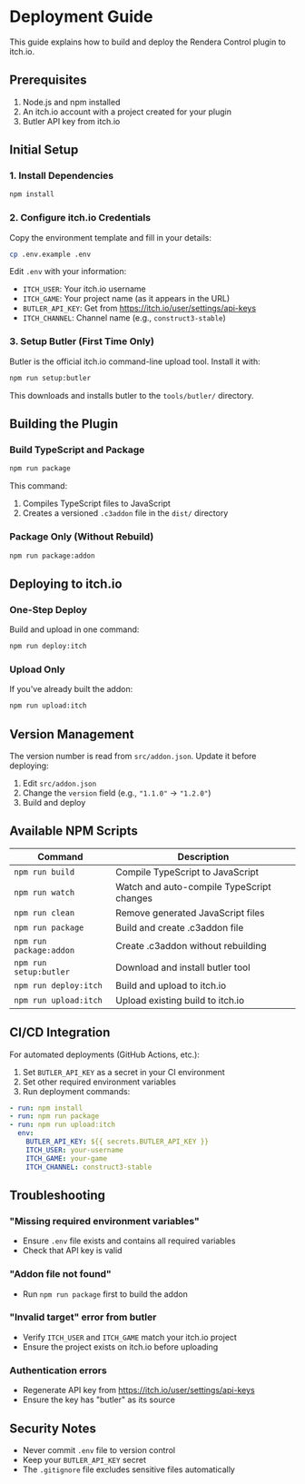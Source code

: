 # Deployment Guide

This guide explains how to build and deploy the Rendera Control plugin to itch.io.

## Prerequisites

1. Node.js and npm installed
2. An itch.io account with a project created for your plugin
3. Butler API key from itch.io

## Initial Setup

### 1. Install Dependencies

```bash
npm install
```

### 2. Configure itch.io Credentials

Copy the environment template and fill in your details:

```bash
cp .env.example .env
```

Edit `.env` with your information:
- `ITCH_USER`: Your itch.io username
- `ITCH_GAME`: Your project name (as it appears in the URL)
- `BUTLER_API_KEY`: Get from https://itch.io/user/settings/api-keys
- `ITCH_CHANNEL`: Channel name (e.g., `construct3-stable`)

### 3. Setup Butler (First Time Only)

Butler is the official itch.io command-line upload tool. Install it with:

```bash
npm run setup:butler
```

This downloads and installs butler to the `tools/butler/` directory.

## Building the Plugin

### Build TypeScript and Package

```bash
npm run package
```

This command:
1. Compiles TypeScript files to JavaScript
2. Creates a versioned `.c3addon` file in the `dist/` directory

### Package Only (Without Rebuild)

```bash
npm run package:addon
```

## Deploying to itch.io

### One-Step Deploy

Build and upload in one command:

```bash
npm run deploy:itch
```

### Upload Only

If you've already built the addon:

```bash
npm run upload:itch
```

## Version Management

The version number is read from `src/addon.json`. Update it before deploying:

1. Edit `src/addon.json`
2. Change the `version` field (e.g., `"1.1.0"` → `"1.2.0"`)
3. Build and deploy

## Available NPM Scripts

| Command | Description |
|---------|-------------|
| `npm run build` | Compile TypeScript to JavaScript |
| `npm run watch` | Watch and auto-compile TypeScript changes |
| `npm run clean` | Remove generated JavaScript files |
| `npm run package` | Build and create .c3addon file |
| `npm run package:addon` | Create .c3addon without rebuilding |
| `npm run setup:butler` | Download and install butler tool |
| `npm run deploy:itch` | Build and upload to itch.io |
| `npm run upload:itch` | Upload existing build to itch.io |

## CI/CD Integration

For automated deployments (GitHub Actions, etc.):

1. Set `BUTLER_API_KEY` as a secret in your CI environment
2. Set other required environment variables
3. Run deployment commands:

```yaml
- run: npm install
- run: npm run package
- run: npm run upload:itch
  env:
    BUTLER_API_KEY: ${{ secrets.BUTLER_API_KEY }}
    ITCH_USER: your-username
    ITCH_GAME: your-game
    ITCH_CHANNEL: construct3-stable
```

## Troubleshooting

### "Missing required environment variables"
- Ensure `.env` file exists and contains all required variables
- Check that API key is valid

### "Addon file not found"
- Run `npm run package` first to build the addon

### "Invalid target" error from butler
- Verify `ITCH_USER` and `ITCH_GAME` match your itch.io project
- Ensure the project exists on itch.io before uploading

### Authentication errors
- Regenerate API key from https://itch.io/user/settings/api-keys
- Ensure the key has "butler" as its source

## Security Notes

- Never commit `.env` file to version control
- Keep your `BUTLER_API_KEY` secret
- The `.gitignore` file excludes sensitive files automatically